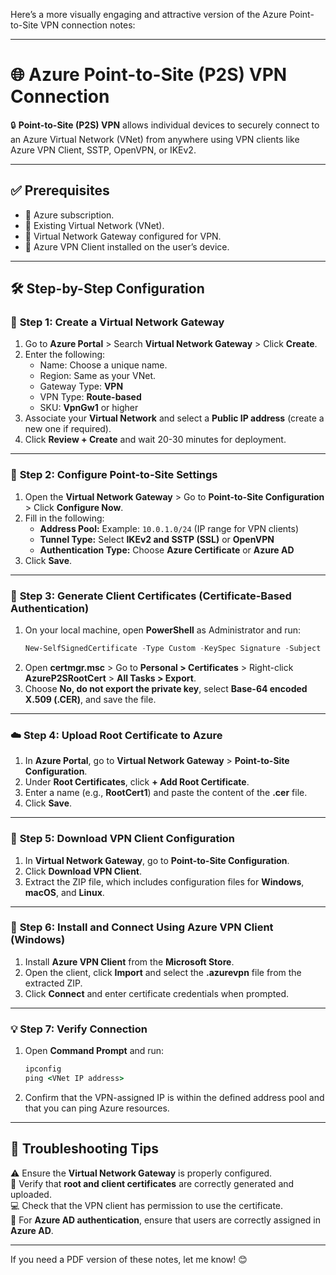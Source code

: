 Here’s a more visually engaging and attractive version of the Azure Point-to-Site VPN connection notes:  

---

# 🌐 **Azure Point-to-Site (P2S) VPN Connection**  

🔒 **Point-to-Site (P2S) VPN** allows individual devices to securely connect to an Azure Virtual Network (VNet) from anywhere using VPN clients like Azure VPN Client, SSTP, OpenVPN, or IKEv2.  

---

## ✅ **Prerequisites**  
- 🔹 Azure subscription.  
- 🔹 Existing Virtual Network (VNet).  
- 🔹 Virtual Network Gateway configured for VPN.  
- 🔹 Azure VPN Client installed on the user’s device.  

---

## 🛠️ **Step-by-Step Configuration**  

### 💼 **Step 1: Create a Virtual Network Gateway**  
1. Go to **Azure Portal** > Search **Virtual Network Gateway** > Click **Create**.  
2. Enter the following:  
   - Name: Choose a unique name.  
   - Region: Same as your VNet.  
   - Gateway Type: **VPN**  
   - VPN Type: **Route-based**  
   - SKU: **VpnGw1** or higher  
3. Associate your **Virtual Network** and select a **Public IP address** (create a new one if required).  
4. Click **Review + Create** and wait 20-30 minutes for deployment.  

---

### 🧩 **Step 2: Configure Point-to-Site Settings**  
1. Open the **Virtual Network Gateway** > Go to **Point-to-Site Configuration** > Click **Configure Now**.  
2. Fill in the following:  
   - **Address Pool:** Example: `10.0.1.0/24` (IP range for VPN clients)  
   - **Tunnel Type:** Select **IKEv2 and SSTP (SSL)** or **OpenVPN**  
   - **Authentication Type:** Choose **Azure Certificate** or **Azure AD**  
3. Click **Save**.  

---

### 🔑 **Step 3: Generate Client Certificates (Certificate-Based Authentication)**  
1. On your local machine, open **PowerShell** as Administrator and run:  
   ```powershell
   New-SelfSignedCertificate -Type Custom -KeySpec Signature -Subject "CN=AzureP2SRootCert" -KeyExportPolicy Exportable -HashAlgorithm sha256 -KeyLength 2048 -CertStoreLocation "Cert:\CurrentUser\My" -KeyUsageProperty Sign -KeyUsage CertSign
   ```  
2. Open **certmgr.msc** > Go to **Personal > Certificates** > Right-click **AzureP2SRootCert** > **All Tasks > Export**.  
3. Choose **No, do not export the private key**, select **Base-64 encoded X.509 (.CER)**, and save the file.  

---

### ☁️ **Step 4: Upload Root Certificate to Azure**  
1. In **Azure Portal**, go to **Virtual Network Gateway** > **Point-to-Site Configuration**.  
2. Under **Root Certificates**, click **+ Add Root Certificate**.  
3. Enter a name (e.g., **RootCert1**) and paste the content of the **.cer** file.  
4. Click **Save**.  

---

### 💾 **Step 5: Download VPN Client Configuration**  
1. In **Virtual Network Gateway**, go to **Point-to-Site Configuration**.  
2. Click **Download VPN Client**.  
3. Extract the ZIP file, which includes configuration files for **Windows**, **macOS**, and **Linux**.  

---

### 📲 **Step 6: Install and Connect Using Azure VPN Client (Windows)**  
1. Install **Azure VPN Client** from the **Microsoft Store**.  
2. Open the client, click **Import** and select the **.azurevpn** file from the extracted ZIP.  
3. Click **Connect** and enter certificate credentials when prompted.  

---

### 💡 **Step 7: Verify Connection**  
1. Open **Command Prompt** and run:  
   ```cmd
   ipconfig
   ping <VNet IP address>
   ```  
2. Confirm that the VPN-assigned IP is within the defined address pool and that you can ping Azure resources.  

---

## 🧩 **Troubleshooting Tips**  
⚠️ Ensure the **Virtual Network Gateway** is properly configured.  
🔑 Verify that **root and client certificates** are correctly generated and uploaded.  
💻 Check that the VPN client has permission to use the certificate.  
🔐 For **Azure AD authentication**, ensure that users are correctly assigned in **Azure AD**.  

---

If you need a PDF version of these notes, let me know! 😊